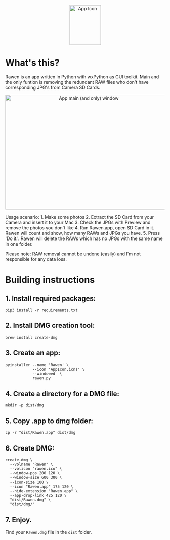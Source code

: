 <p align="center">
  <img width="99" height="125" src="https://images.plurk.com/6QOnj9PXofQKxSyrTgibNV.png" alt="App Icon"/>
</p>

# What's this?
Rawen is an app written in Python with wxPython as GUI toolkit.
Main and the only funtion is removing the redundant RAW files who don't 
have corresponding JPG's from Camera SD Cards.
<p align="center">
  <img width="512" height="362" src="https://images.plurk.com/6cfoEnPk4kZSZd45321b4I.png" alt="App main (and only) window"/>
</p>
Usage scenario:
1. Make some photos
2. Extract the SD Card from your Camera and insert it to your Mac
3. Check the JPGs with Preview and remove the photos you don't like
4. Run Rawen.app, open SD Card in it. Rawen will count and show, how many 
RAWs and JPGs you have.
5. Press 'Do it.'. Rawen will delete the RAWs which has no JPGs with the 
same name in one folder. 

Please note: RAW removal cannot be undone (easily) and I'm not responsible for any data loss.

# Building instructions
## 1. Install required packages:
```
pip3 install -r requirements.txt
```

## 2. Install DMG creation tool:
```
brew install create-dmg
```

## 3. Create an app:
```
pyinstaller --name 'Rawen' \
            --icon 'AppIcon.icns' \
            --windowed  \
            rawen.py
```

## 4. Create a directory for a DMG file:
```
mkdir -p dist/dmg
```

## 5. Copy .app to dmg folder:
```
cp -r "dist/Rawen.app" dist/dmg
```

## 6. Create DMG:
```
create-dmg \
  --volname "Rawen" \
  --volicon "rawen.ico" \
  --window-pos 200 120 \
  --window-size 600 300 \
  --icon-size 100 \
  --icon "Rawen.app" 175 120 \
  --hide-extension "Rawen.app" \
  --app-drop-link 425 120 \
  "dist/Rawen.dmg" \
  "dist/dmg/"
```

## 7. Enjoy.
Find your `Rawen.dmg` file in the `dist` folder.
